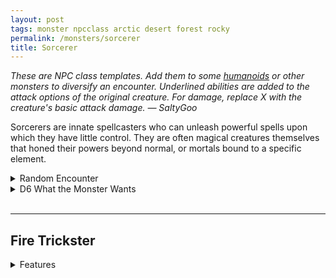 ```yaml
---
layout: post
tags: monster npcclass arctic desert forest rocky
permalink: /monsters/sorcerer
title: Sorcerer
---
```


<span class="alchemy"> *These are NPC class templates. Add them to some [humanoids](https://saltygoo.github.io/list/monsters-humanoid) or other monsters to diversify an encounter. Underlined abilities are added to the attack options of the original creature. For damage, replace X with the creature's basic attack damage. — SaltyGoo* </span>

Sorcerers are innate spellcasters who can unleash powerful spells upon which they have little control. They are often magical creatures themselves that honed their powers beyond normal, or mortals bound to a specific element.
<br> 

<details markdown="1">
<summary>Random Encounter</summary>

1. **Monster:** 1 sorcerer & 1D4 [elementals](https://saltygoo.github.io/list/monsters-elemental)
1. **Lair:** It would have been a normal house if it wasnt for the utter chaos. Did a tornado go through it? <br>	&nbsp; OR <br>	**Omen:** "Zap!" and laughter.
1. **Spoor:** Sparks of magical energy and a half eaten snack.
1. **Tracks:** Trail of chaos like only somebody drunk on power would do.
1. **Trace:** Strange rainless storm faraway.
1. **Trace:** A wizard, tracking a sorcerer because of the danger they represent.
</details>

<details markdown="1">
<summary>D6 What the Monster Wants</summary>

1. More power!
1. Hide their powers and live a normal life.
1. Transcend to another state of being.
1. Will someone ever not bore them? Who wants to fight.
1. Revenge over those who persecuted them.
1. Just enjoy life.  
</details>

<br>

---

## Fire Trickster
<details markdown="1">
<summary>Features</summary>
As fickle and fascinating as flames. Its eyes are lit with a joyful yet menacing flicker.

**Stats:** Unchanged.

The fire trickster resists fire. It can enter flames as if they were a door and come out of another flame it can see.

**Non-Combat Magic** <br>
Pyromancy

<ins>Scalding Ember.</ins> The sorcerer makes a ranged attack (X). One flammable object on the target catches on fire. If the attack misses, the ground nearby is ablaze for 2 turns.

<ins>Flame Twin.</ins> The sorcerer transforms a fire nearby into a copy of itself with 1 HP. This copy dissipates after 1 round without fuel.
</details>

